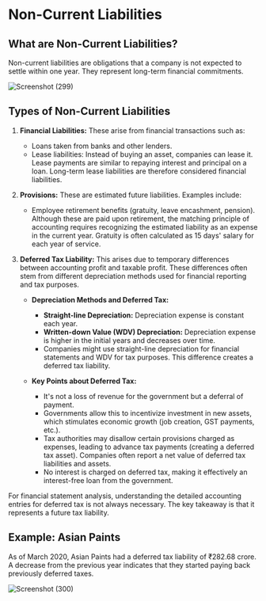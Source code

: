 # Non-Current Liabilities

## What are Non-Current Liabilities?

Non-current liabilities are obligations that a company is not expected to settle within one year. They represent long-term financial commitments.

![Screenshot (299)](https://github.com/user-attachments/assets/da30673b-9024-4f8f-a945-3cfdb0c7d758)


## Types of Non-Current Liabilities

1.  **Financial Liabilities:** These arise from financial transactions such as:

    *   Loans taken from banks and other lenders.
    *   Lease liabilities: Instead of buying an asset, companies can lease it. Lease payments are similar to repaying interest and principal on a loan. Long-term lease liabilities are therefore considered financial liabilities.

2.  **Provisions:** These are estimated future liabilities. Examples include:

    *   Employee retirement benefits (gratuity, leave encashment, pension). Although these are paid upon retirement, the matching principle of accounting requires recognizing the estimated liability as an expense in the current year. Gratuity is often calculated as 15 days' salary for each year of service.

3.  **Deferred Tax Liability:** This arises due to temporary differences between accounting profit and taxable profit. These differences often stem from different depreciation methods used for financial reporting and tax purposes.

    *   **Depreciation Methods and Deferred Tax:**
        *   **Straight-line Depreciation:** Depreciation expense is constant each year.
        *   **Written-down Value (WDV) Depreciation:** Depreciation expense is higher in the initial years and decreases over time.
        *   Companies might use straight-line depreciation for financial statements and WDV for tax purposes. This difference creates a deferred tax liability.

     *   **Key Points about Deferred Tax:**
            *   It's not a loss of revenue for the government but a deferral of payment.
            *   Governments allow this to incentivize investment in new assets, which stimulates economic growth (job creation, GST payments, etc.).
            *   Tax authorities may disallow certain provisions charged as expenses, leading to advance tax payments (creating a deferred tax asset). Companies often report a net value of deferred tax liabilities and assets.
            *   No interest is charged on deferred tax, making it effectively an interest-free loan from the government.

For financial statement analysis, understanding the detailed accounting entries for deferred tax is not always necessary. The key takeaway is that it represents a future tax liability.

## Example: Asian Paints

As of March 2020, Asian Paints had a deferred tax liability of ₹282.68 crore. A decrease from the previous year indicates that they started paying back previously deferred taxes.

![Screenshot (300)](https://github.com/user-attachments/assets/dad4bd77-6a44-4332-a67b-d9faef76b48d)
